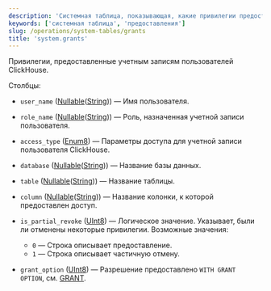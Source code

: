 ```yaml
---
description: 'Системная таблица, показывающая, какие привилегии предоставлены учетным записям пользователей ClickHouse.'
keywords: ['системная таблица', 'предоставления']
slug: /operations/system-tables/grants
title: 'system.grants'
---
```


Привилегии, предоставленные учетным записям пользователей ClickHouse.

Столбцы:
- `user_name` ([Nullable](../../sql-reference/data-types/nullable.md)([String](../../sql-reference/data-types/string.md))) — Имя пользователя.

- `role_name` ([Nullable](../../sql-reference/data-types/nullable.md)([String](../../sql-reference/data-types/string.md))) — Роль, назначенная учетной записи пользователя.

- `access_type` ([Enum8](../../sql-reference/data-types/enum.md)) — Параметры доступа для учетной записи пользователя ClickHouse.

- `database` ([Nullable](../../sql-reference/data-types/nullable.md)([String](../../sql-reference/data-types/string.md))) — Название базы данных.

- `table` ([Nullable](../../sql-reference/data-types/nullable.md)([String](../../sql-reference/data-types/string.md))) — Название таблицы.

- `column` ([Nullable](../../sql-reference/data-types/nullable.md)([String](../../sql-reference/data-types/string.md))) — Название колонки, к которой предоставлен доступ.

- `is_partial_revoke` ([UInt8](/sql-reference/data-types/int-uint#integer-ranges)) — Логическое значение. Указывает, были ли отменены некоторые привилегии. Возможные значения:
  - `0` — Строка описывает предоставление.
  - `1` — Строка описывает частичную отмену.

- `grant_option` ([UInt8](/sql-reference/data-types/int-uint#integer-ranges)) — Разрешение предоставлено `WITH GRANT OPTION`, см. [GRANT](../../sql-reference/statements/grant.md#granting-privilege-syntax).
